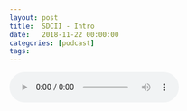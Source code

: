 ```yaml
---
layout: post
title:  SDCII - Intro
date:   2018-11-22 00:00:00
categories: [podcast]
tags:
---
```

<audio src='http://feeds.soundcloud.com/stream/533953356-la-bulle-crypto-sdcii-intro.mp3' autoplay='false' controls='true' />

Cet épisode a été composé à partir d'une diffusion en Live sur Youtbe qui a eu lieu lors du Salon de la Crypto . La version vidéo est disponible sur notre Youtube.
Premier épisode d'une série d'épisode sur le Salon de la Crypto à Québec (QC).
Le 10 Novembre 2018, on s'est rendu à la deuxième édition du Salon de la Crypto (https://www.salondelacrypto.com/). 
On vous fait visiter le salon, on vous fait découvrir les présentations, on vous montre les stands.


Soutenez le podcast:
BTC: 1F8mSBpdVSYbW7S5w5zaFRtPkJGAjneFVN
LTC: LgKsmiwozmhH4XixzP9iUzHR3DBGtCuo7F
ETH (et autres tokens): 0xe390d66441D0144fd54bd82Bff96B94E7620196f

Youtube goo.gl/X4q3gt
Twitter twitter.com/labullecrypto 
RSS Podcast feeds.feedburner.com/labullecrypto
Telegram t.me/joinchat/BPCby0LDFPYTUhYNDlILVg
Soundcloud @la-bulle-crypto
iTunes itunes.apple.com/fr/podcast/la-bulle/id1281121446
Discord discord.gg/mgvXb8m

La Bulle Crypto est un podcast d'information à propos de l’univers des crypto-monnaies. Toutes les information fournies durant cet épisode NE SONT PAS À PRENDRE COMME DES CONSEILS D’INVESTISSEMENT. 
La Bulle Crypto ne fournit pas de conseils d'investissement.

La musique du podcast a été composée par Ari de Niro:
http://www.needledrop.co/artists/ari-de-niro/
